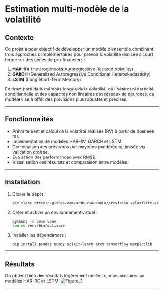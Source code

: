 # Estimation multi-modèle de la volatilité

## Contexte

Ce projet a pour objectif de développer un modèle d’ensemble combinant trois approches complémentaires pour prévoir la volatilité réalisée à court terme sur des séries de prix financiers :

1. **HAR–RV** (Heterogeneous Autoregressive Realized Volatility)
2. **GARCH** (Generalized Autoregressive Conditional Heteroskedasticity)
3. **LSTM** (Long Short-Term Memory)

En tirant parti de la mémoire longue de la volatilité, de l’hétéroscédasticité conditionnelle et des capacités non linéaires des réseaux de neurones, ce modèle vise à offrir des prévisions plus robustes et précises.

---

## Fonctionnalités

* Prétraitement et calcul de la volatilité réalisée (RV) à partir de données m1.
* Implémentation de modèles HAR–RV, GARCH et LSTM.
* Combinaison des prévisions par moyenne pondérée optimisée via validation croisée.
* Évaluation des performances avec RMSE.
* Visualisation des résultats et comparaison entre modèles.

---

## Installation

1. Cloner le dépôt :

   ```bash
   git clone https://github.com/ArthurJouannin/prevision-volatilite.git
   ```

2. Créer et activer un environnement virtuel :

   ```bash
   python3 -m venv venv
   source venv/bin/activate
   ```

3. Installer les dépendances :

   ```bash
   pip install pandas numpy scikit-learn arch tensorflow matplotlib 
   ```

---

## Résultats 
On obtient bien des résultats légèrement meilleurs, mais similaires au modèles HAR-RC et LSTM:
![Figure_3](https://github.com/user-attachments/assets/967d167f-2f2b-4ca2-9528-b8736212f290)

---
